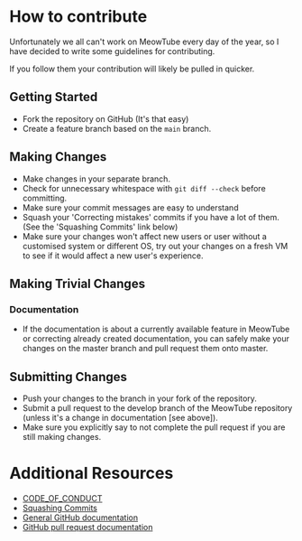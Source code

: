 # How to contribute

Unfortunately we all can't work on MeowTube every day of the year, so I have decided to write some guidelines for contributing.

If you follow them your contribution will likely be pulled in quicker.

## Getting Started

- Fork the repository on GitHub (It's that easy)
- Create a feature branch based on the `main` branch.

## Making Changes

- Make changes in your separate branch.
- Check for unnecessary whitespace with `git diff --check` before committing.
- Make sure your commit messages are easy to understand
- Squash your 'Correcting mistakes' commits if you have a lot of them. (See the 'Squashing Commits' link below)
- Make sure your changes won't affect new users or user without a customised system or different OS, try out your changes on a fresh VM to see if it would affect a new user's experience.

## Making Trivial Changes

### Documentation

- If the documentation is about a currently available feature in MeowTube or correcting already created documentation, you can safely make your changes on the master branch and pull request them onto master.

## Submitting Changes

- Push your changes to the branch in your fork of the repository.
- Submit a pull request to the develop branch of the MeowTube repository (unless it's a change in documentation [see above]).
- Make sure you explicitly say to not complete the pull request if you are still making changes.

# Additional Resources

- [CODE_OF_CONDUCT](./CODE_OF_CONDUCT.md)
- [Squashing Commits](http://gitready.com/advanced/2009/02/10/squashing-commits-with-rebase.html)
- [General GitHub documentation](http://help.github.com/)
- [GitHub pull request documentation](http://help.github.com/articles/creating-a-pull-request/)
